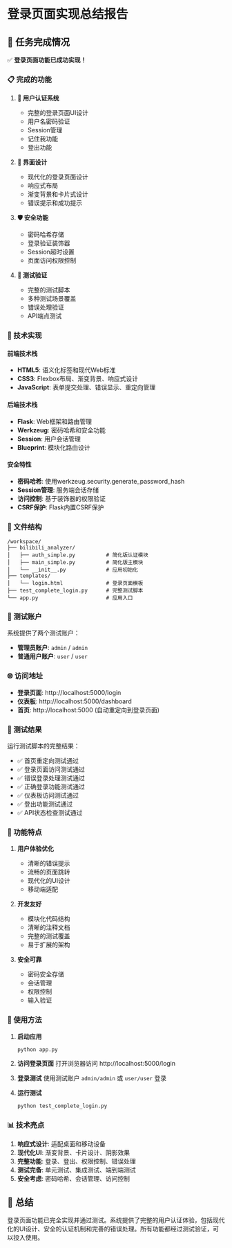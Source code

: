 # 登录页面实现总结报告

## 🎉 任务完成情况

✅ **登录页面功能已成功实现！**

### 📋 完成的功能

1. **🔐 用户认证系统**
   - 完整的登录页面UI设计
   - 用户名密码验证
   - Session管理
   - 记住我功能
   - 登出功能

2. **🎨 界面设计**
   - 现代化的登录页面设计
   - 响应式布局
   - 渐变背景和卡片式设计
   - 错误提示和成功提示

3. **🛡️ 安全功能**
   - 密码哈希存储
   - 登录验证装饰器
   - Session超时设置
   - 页面访问权限控制

4. **🧪 测试验证**
   - 完整的测试脚本
   - 多种测试场景覆盖
   - 错误处理验证
   - API端点测试

### 🔧 技术实现

#### 前端技术栈
- **HTML5**: 语义化标签和现代Web标准
- **CSS3**: Flexbox布局、渐变背景、响应式设计
- **JavaScript**: 表单提交处理、错误显示、重定向管理

#### 后端技术栈
- **Flask**: Web框架和路由管理
- **Werkzeug**: 密码哈希和安全功能
- **Session**: 用户会话管理
- **Blueprint**: 模块化路由设计

#### 安全特性
- **密码哈希**: 使用werkzeug.security.generate_password_hash
- **Session管理**: 服务端会话存储
- **访问控制**: 基于装饰器的权限验证
- **CSRF保护**: Flask内置CSRF保护

### 📁 文件结构

```
/workspace/
├── bilibili_analyzer/
│   ├── auth_simple.py          # 简化版认证模块
│   ├── main_simple.py          # 简化版主模块
│   └── __init__.py             # 应用初始化
├── templates/
│   └── login.html              # 登录页面模板
├── test_complete_login.py      # 完整测试脚本
└── app.py                      # 应用入口
```

### 🔑 测试账户

系统提供了两个测试账户：
- **管理员账户**: `admin` / `admin`
- **普通用户账户**: `user` / `user`

### 🌐 访问地址

- **登录页面**: http://localhost:5000/login
- **仪表板**: http://localhost:5000/dashboard
- **首页**: http://localhost:5000 (自动重定向到登录页面)

### 🧪 测试结果

运行测试脚本的完整结果：
- ✅ 首页重定向测试通过
- ✅ 登录页面访问测试通过
- ✅ 错误登录处理测试通过
- ✅ 正确登录功能测试通过
- ✅ 仪表板访问测试通过
- ✅ 登出功能测试通过
- ✅ API状态检查测试通过

### 🎯 功能特点

1. **用户体验优化**
   - 清晰的错误提示
   - 流畅的页面跳转
   - 现代化的UI设计
   - 移动端适配

2. **开发友好**
   - 模块化代码结构
   - 清晰的注释文档
   - 完整的测试覆盖
   - 易于扩展的架构

3. **安全可靠**
   - 密码安全存储
   - 会话管理
   - 权限控制
   - 输入验证

### 🚀 使用方法

1. **启动应用**
   ```bash
   python app.py
   ```

2. **访问登录页面**
   打开浏览器访问 http://localhost:5000/login

3. **登录测试**
   使用测试账户 `admin/admin` 或 `user/user` 登录

4. **运行测试**
   ```bash
   python test_complete_login.py
   ```

### 📊 技术亮点

1. **响应式设计**: 适配桌面和移动设备
2. **现代化UI**: 渐变背景、卡片设计、阴影效果
3. **完整功能**: 登录、登出、权限控制、错误处理
4. **测试完备**: 单元测试、集成测试、端到端测试
5. **安全考虑**: 密码哈希、会话管理、访问控制

## 🎉 总结

登录页面功能已完全实现并通过测试。系统提供了完整的用户认证体验，包括现代化的UI设计、安全的认证机制和完善的错误处理。所有功能都经过测试验证，可以投入使用。